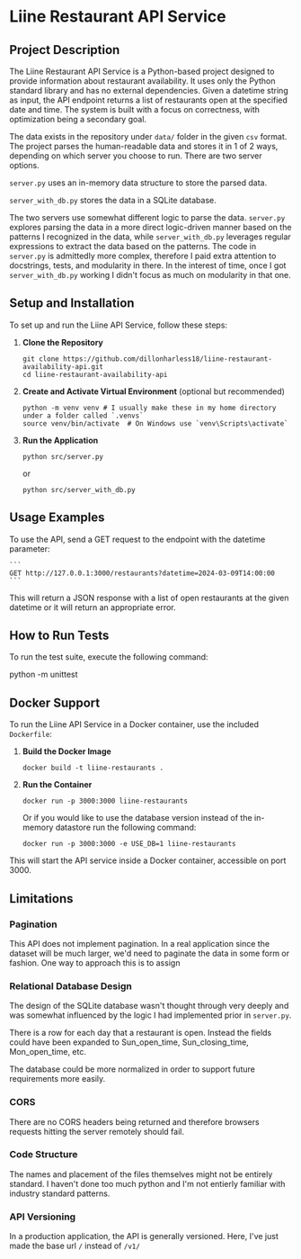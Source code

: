 # Liine Restaurant API Service

## Project Description
The Liine Restaurant API Service is a Python-based project designed to provide information about restaurant availability. It uses only the Python standard library and has no external dependencies. Given a datetime string as input, the API endpoint returns a list of restaurants open at the specified date and time. The system is built with a focus on correctness, with optimization being a secondary goal. 

The data exists in the repository under `data/` folder in the given `csv` format. The project parses the human-readable data and stores it in 1 of 2 ways, depending on which server you choose to run. There are two server options.

`server.py` uses an in-memory data structure to store the parsed data. 

`server_with_db.py` stores the data in a SQLite database.

The two servers use somewhat different logic to parse the data. `server.py` explores parsing the data in a more direct logic-driven manner based on the patterns I recognized in the data, while `server_with_db.py` leverages regular expressions to extract the data based on the patterns. The code in `server.py` is admittedly more complex, therefore I paid extra attention to docstrings, tests, and modularity in there. In the interest of time, once I got `server_with_db.py` working I didn't focus as much on modularity in that one.

## Setup and Installation

To set up and run the Liine API Service, follow these steps:

1. **Clone the Repository**
    ```
    git clone https://github.com/dillonharless18/liine-restaurant-availability-api.git
    cd liine-restaurant-availability-api
    ```

2. **Create and Activate Virtual Environment** (optional but recommended)
    ```
    python -m venv venv # I usually make these in my home directory under a folder called `.venvs`
    source venv/bin/activate  # On Windows use `venv\Scripts\activate`
    ```
3. **Run the Application**
    ```
    python src/server.py
    ```

    or

    ```
    python src/server_with_db.py
    ```

## Usage Examples

To use the API, send a GET request to the endpoint with the datetime parameter:

    ```
    GET http://127.0.0.1:3000/restaurants?datetime=2024-03-09T14:00:00
    ```


This will return a JSON response with a list of open restaurants at the given datetime or it will return an appropriate error.

## How to Run Tests

To run the test suite, execute the following command:

python -m unittest


## Docker Support

To run the Liine API Service in a Docker container, use the included `Dockerfile`:

1. **Build the Docker Image**
    ```
    docker build -t liine-restaurants .
    ```

2. **Run the Container**
    ```
    docker run -p 3000:3000 liine-restaurants
    ```

    Or if you would like to use the database version instead of the in-memory datastore run the following command:

    ```
    docker run -p 3000:3000 -e USE_DB=1 liine-restaurants
    ```

This will start the API service inside a Docker container, accessible on port 3000.


## Limitations

### Pagination

This API does not implement pagination. In a real application since the dataset will be much larger, we'd need to paginate the data in some form or fashion. One way to approach this is to assign 

### Relational Database Design

The design of the SQLite database wasn't thought through very deeply and was somewhat influenced by the logic I had implemented prior in `server.py`.

There is a row for each day that a restaurant is open. Instead the fields could have been expanded to Sun_open_time, Sun_closing_time, Mon_open_time, etc.

The database could be more normalized in order to support future requirements more easily.

### CORS

There are no CORS headers being returned and therefore browsers requests hitting the server remotely should fail.

### Code Structure

The names and placement of the files themselves might not be entirely standard. I haven't done too much python and I'm not entierly familiar with industry standard patterns.

### API Versioning

In a production application, the API is generally versioned. Here, I've just made the base url `/` instead of `/v1/`
